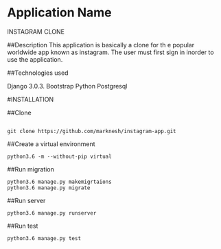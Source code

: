# Application Name
INSTAGRAM CLONE

##Description
This application is basically a clone for th e popular worldwide app known as instagram.
The user must first sign in inorder to use the application.

##Technologies used

Django 3.0.3.
Bootstrap
Python
Postgresql

#INSTALLATION

##Clone
```

git clone https://github.com/marknesh/instagram-app.git

```

##Create a virtual environment
```
python3.6 -m --without-pip virtual

```
##Run migration
```
python3.6 manage.py makemigrtaions
python3.6 manage.py migrate

```
##Run server
```
python3.6 manage.py runserver

```
##Run test
```
python3.6 manage.py test
```
